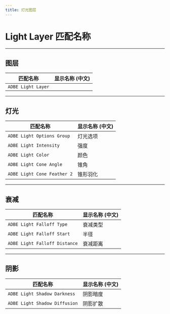 ```yaml
---
title: 灯光图层
---
```

# Light Layer 匹配名称

---

## 图层

| 匹配名称 | 显示名称 (中文) |
| --- | --- |
| `ADBE Light Layer` | |

---

## 灯光

| 匹配名称 | 显示名称 (中文) |
| --- | --- |
| `ADBE Light Options Group` | 灯光选项 |
| `ADBE Light Intensity` | 强度 |
| `ADBE Light Color` | 颜色 |
| `ADBE Light Cone Angle` | 锥角 |
| `ADBE Light Cone Feather 2` | 锥形羽化 |

---

## 衰减

| 匹配名称 | 显示名称 (中文) |
| --- | --- |
| `ADBE Light Falloff Type` | 衰减类型 |
| `ADBE Light Falloff Start` | 半径 |
| `ADBE Light Falloff Distance` | 衰减距离 |

---

## 阴影

| 匹配名称 | 显示名称 (中文) |
| --- | --- |
| `ADBE Light Shadow Darkness` | 阴影暗度 |
| `ADBE Light Shadow Diffusion` | 阴影扩散 |
